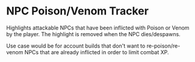 # NPC Poison/Venom Tracker
Highlights attackable NPCs that have been inflicted with Poison or Venom by the player. The highlight is removed when the NPC dies/despawns.

Use case would be for account builds that don't want to re-poison/re-venom NPCs that are already inflicted in order to limit combat XP.

